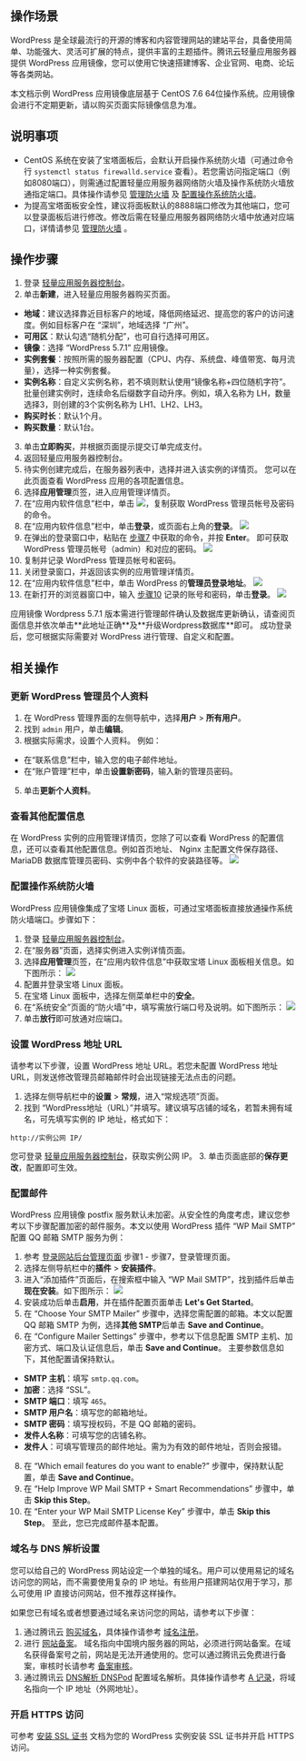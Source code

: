 ## 操作场景

WordPress 是全球最流行的开源的博客和内容管理网站的建站平台，具备使用简单、功能强大、灵活可扩展的特点，提供丰富的主题插件。腾讯云轻量应用服务器提供 WordPress 应用镜像，您可以使用它快速搭建博客、企业官网、电商、论坛等各类网站。


<dx-alert infotype="explain" title="">
 本文档示例 WordPress 应用镜像底层基于 CentOS 7.6 64位操作系统。应用镜像会进行不定期更新，请以购买页面实际镜像信息为准。
</dx-alert>


## 说明事项
- CentOS 系统在安装了宝塔面板后，会默认开启操作系统防火墙（可通过命令行 `systemctl status firewalld.service` 查看）。若您需访问指定端口（例如8080端口），则需通过配置轻量应用服务器网络防火墙及操作系统防火墙放通指定端口。具体操作请参见 [管理防火墙](https://cloud.tencent.com/document/product/1207/44577) 及 [配置操作系统防火墙](#updatePort)。
- 为提高宝塔面板安全性，建议将面板默认的8888端口修改为其他端口，您可以登录面板后进行修改。修改后需在轻量应用服务器网络防火墙中放通对应端口，详情请参见 [管理防火墙](https://cloud.tencent.com/document/product/1207/44577) 。

## 操作步骤

1. 登录 [轻量应用服务器控制台](https://console.cloud.tencent.com/lighthouse)。
2. 单击**新建**，进入轻量应用服务器购买页面。
 - **地域**：建议选择靠近目标客户的地域，降低网络延迟、提高您的客户的访问速度。例如目标客户在 “深圳”，地域选择 “广州”。
 - **可用区**：默认勾选“随机分配”，也可自行选择可用区。
 - **镜像**：选择 “WordPress 5.7.1” 应用镜像。
 - **实例套餐**：按照所需的服务器配置（CPU、内存、系统盘、峰值带宽、每月流量），选择一种实例套餐。
 - **实例名称**：自定义实例名称，若不填则默认使用“镜像名称+四位随机字符”。批量创建实例时，连续命名后缀数字自动升序。例如，填入名称为 LH，数量选择3，则创建的3个实例名称为 LH1、LH2、LH3。
 - **购买时长**：默认1个月。
 - **购买数量**：默认1台。
3. 单击**立即购买**，并根据页面提示提交订单完成支付。
4. 返回轻量应用服务器控制台。
5. 待实例创建完成后，在服务器列表中，选择并进入该实例的详情页。
您可以在此页面查看 WordPress 应用的各项配置信息。
6. 选择**应用管理**页签，进入应用管理详情页。
7. [](id:step7)在“应用内软件信息”栏中，单击 <img src="https://main.qcloudimg.com/raw/6603ab4f907562addb1c01596c6296cd.png" style="margin: 0;"></img>，复制获取 WordPress 管理员帐号及密码的命令。
8. 在“应用内软件信息”栏中，单击**登录**，或页面右上角的**登录**。
![](https://qcloudimg.tencent-cloud.cn/raw/76d3579a9c94bb133c02e299f87273f5.png)
9. 在弹出的登录窗口中，粘贴在 [步骤7](#step7) 中获取的命令，并按 **Enter**。
即可获取 WordPress 管理员帐号（admin）和对应的密码。
![](https://main.qcloudimg.com/raw/2b3a5ac10481b8d63111769fb7f85f4a.png)
10. [](id:step10)复制并记录 WordPress 管理员帐号和密码。
11. 关闭登录窗口，并返回该实例的应用管理详情页。
12. 在“应用内软件信息”栏中，单击 WordPress 的**管理员登录地址**。
![](https://qcloudimg.tencent-cloud.cn/raw/8b86418ed50ad7daf31205b9ddffca51.png)
13. 在新打开的浏览器窗口中，输入 [步骤10](#step10) 记录的账号和密码，单击**登录**。
![](https://main.qcloudimg.com/raw/3fc36b90b8c5022d5a46ac6b718e30db.png)
<dx-alert infotype="explain" title="">
应用镜像 Wordpress 5.7.1 版本需进行管理邮件确认及数据库更新确认，请查阅页面信息并依次单击**此地址正确**及**升级Wordpress数据库**即可。
</dx-alert>
成功登录后，您可根据实际需要对 WordPress 进行管理、自定义和配置。



## 相关操作
### 更新 WordPress 管理员个人资料

1. 在 WordPress 管理界面的左侧导航中，选择**用户** > **所有用户**。
2. 找到 `admin` 用户，单击**编辑**。
3. 根据实际需求，设置个人资料。
例如：
 - 在“联系信息”栏中，输入您的电子邮件地址。
 - 在“账户管理”栏中，单击**设置新密码**，输入新的管理员密码。
5. 单击**更新个人资料**。

### 查看其他配置信息

在 WordPress 实例的应用管理详情页，您除了可以查看 WordPress 的配置信息，还可以查看其他配置信息。例如首页地址、 Nginx 主配置文件保存路径、 MariaDB 数据库管理员密码、实例中各个软件的安装路径等。
![](https://qcloudimg.tencent-cloud.cn/raw/362bf61b6807c72b6dd35045006aa0b4.png)


### 配置操作系统防火墙[](id:updatePort)
WordPress 应用镜像集成了宝塔 Linux 面板，可通过宝塔面板直接放通操作系统防火墙端口。步骤如下：
1.  登录 [轻量应用服务器控制台](https://console.cloud.tencent.com/lighthouse)。
2.  在“服务器”页面，选择实例进入实例详情页面。
3.  选择**应用管理**页签，在“应用内软件信息”中获取宝塔 Linux 面板相关信息。如下图所示：
![](https://main.qcloudimg.com/raw/7a46224ff8fd6d73098ffd552cc8e9fa.png)
3.  配置并登录宝塔 Linux 面板。
4.  在宝塔 Linux 面板中，选择左侧菜单栏中的**安全**。
5. 在“系统安全”页面的“防火墙”中，填写需放行端口号及说明。如下图所示：
![](https://main.qcloudimg.com/raw/866b18637a5587cd09b0919e16aa5f0d.png)
6. 单击**放行**即可放通对应端口。


### 设置 WordPress 地址 URL

<dx-alert infotype="notice" title="">
请参考以下步骤，设置 WordPress 地址 URL。若您未配置 WordPress 地址 URL，则发送修改管理员邮箱邮件时会出现链接无法点击的问题。
</dx-alert>


1. 选择左侧导航栏中的**设置** > **常规**，进入“常规选项”页面。
2. 找到 “WordPress地址（URL）”并填写。建议填写店铺的域名，若暂未拥有域名，可先填写实例的 IP 地址，格式如下：
```shell
http://实例公网 IP/
```
您可登录 [轻量应用服务器控制台](https://console.cloud.tencent.com/lighthouse/instance/index)，获取实例公网 IP。
3. 单击页面底部的**保存更改**，配置即可生效。

### 配置邮件
WordPress 应用镜像 postfix 服务默认未加密。从安全性的角度考虑，建议您参考以下步骤配置加密的邮件服务。本文以使用 WordPress 插件 “WP Mail SMTP” 配置 QQ 邮箱 SMTP 服务为例：

1. 参考 [登录网站后台管理页面](#login) 步骤1 -  步骤7，登录管理页面。
2. 选择左侧导航栏中的**插件** > **安装插件**。
3. 进入“添加插件”页面后，在搜索框中输入 “WP Mail SMTP”，找到插件后单击**现在安装**。如下图所示：
![](https://qcloudimg.tencent-cloud.cn/raw/50524db152025c536fce5dff88731b5e.png)
4. 安装成功后单击**启用**，并在插件配置页面单击 **Let's Get Started**。
6. 在 “Choose Your SMTP Mailer” 步骤中，选择您需配置的邮箱。本文以配置 QQ 邮箱 SMTP 为例，选择**其他 SMTP**后单击 **Save and Continue**。
7. 在 “Configure Mailer Settings” 步骤中，参考以下信息配置 SMTP 主机、加密方式、端口及认证信息后，单击 **Save and Continue**。
主要参数信息如下，其他配置请保持默认。
 - **SMTP 主机**：填写 `smtp.qq.com`。
 - **加密**：选择 “SSL”。
 - **SMTP 端口**：填写 `465`。
 - **SMTP 用户名**：填写您的邮箱地址。
 - **SMTP 密码**：填写授权码，不是 QQ 邮箱的密码。
 - **发件人名称**：可填写您的店铺名称。
 - **发件人**：可填写管理员的邮件地址。需为为有效的邮件地址，否则会报错。
8. 在 “Which email features do you want to enable?” 步骤中，保持默认配置，单击 **Save and Continue**。
9. 在 “Help Improve WP Mail SMTP + Smart Recommendations” 步骤中，单击 **Skip this Step**。
10. 在 “Enter your WP Mail SMTP License Key” 步骤中，单击 **Skip this Step**。
至此，您已完成邮件基本配置。





### 域名与 DNS 解析设置
您可以给自己的 WordPress 网站设定一个单独的域名。用户可以使用易记的域名访问您的网站，而不需要使用复杂的 IP 地址。有些用户搭建网站仅用于学习，那么可使用 IP 直接访问网站，但不推荐这样操作。

如果您已有域名或者想要通过域名来访问您的网站，请参考以下步骤：
1. 通过腾讯云 [购买域名](https://dnspod.cloud.tencent.com/?from=qcloud)，具体操作请参考 [域名注册](https://cloud.tencent.com/document/product/242/9595)。
2. 进行 [网站备案](https://cloud.tencent.com/product/ba?from=qcloudHpHeaderBa&fromSource=qcloudHpHeaderBa)。 
域名指向中国境内服务器的网站，必须进行网站备案。在域名获得备案号之前，网站是无法开通使用的。您可以通过腾讯云免费进行备案，审核时长请参考 [备案审核](https://cloud.tencent.com/document/product/243/19650)。
3. 通过腾讯云 [DNS解析 DNSPod](https://cloud.tencent.com/product/cns?from=qcloudHpHeaderCns&fromSource=qcloudHpHeaderCns) 配置域名解析。具体操作请参考 [A 记录](https://cloud.tencent.com/document/product/302/3449)，将域名指向一个 IP 地址（外网地址）。

### 开启 HTTPS 访问
可参考 [安装 SSL 证书](https://cloud.tencent.com/document/product/1207/47027) 文档为您的 WordPress 实例安装 SSL 证书并开启 HTTPS 访问。
 
  
